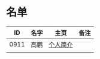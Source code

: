 
# 名单

|  ID    |  名字    |  主页    | 备注     |
| ---- | ---- | ---- | ---- |
|   0911   |   高鹏   |   [个人简介](0911.md)   |      |
|      |      |      |      |

